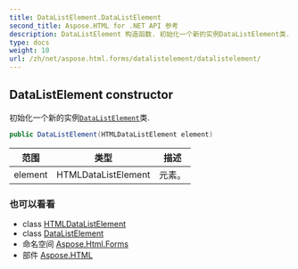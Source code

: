 ```yaml
---
title: DataListElement.DataListElement
second_title: Aspose.HTML for .NET API 参考
description: DataListElement 构造函数. 初始化一个新的实例DataListElement类.
type: docs
weight: 10
url: /zh/net/aspose.html.forms/datalistelement/datalistelement/
---
```

## DataListElement constructor

初始化一个新的实例[`DataListElement`](../)类.

```csharp
public DataListElement(HTMLDataListElement element)
```

| 范围 | 类型 | 描述 |
| --- | --- | --- |
| element | HTMLDataListElement | 元素。 |

### 也可以看看

* class [HTMLDataListElement](../../../aspose.html/htmldatalistelement/)
* class [DataListElement](../)
* 命名空间 [Aspose.Html.Forms](../../datalistelement/)
* 部件 [Aspose.HTML](../../../)



